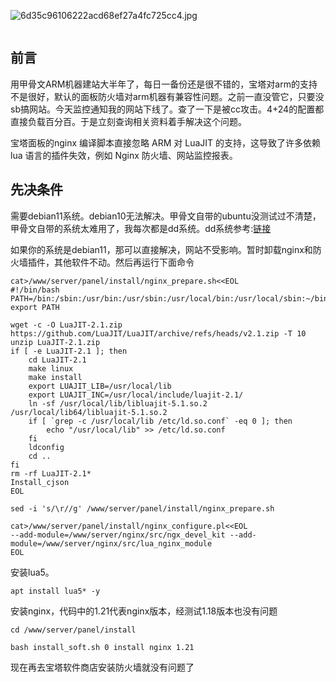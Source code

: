 ![6d35c96106222acd68ef27a4fc725cc4.jpg](https://cdn.pixabay.com/photo/2021/01/29/09/30/parliament-5960363_960_720.jpg)

<!-- wp:image {"align":"left","id":3857,"sizeSlug":"large"} -->
<figure class="wp-block-image alignleft size-large"><img src="https://www.moe.ms/drive/img/2022/07/ARM-logo-1024x383.jpg" alt="" class="wp-image-3857"/></figure>
<!-- /wp:image -->

<!-- wp:heading -->
<h2>前言</h2>
<!-- /wp:heading -->

<!-- wp:paragraph -->
<p>用甲骨文ARM机器建站大半年了，每日一备份还是很不错的，宝塔对arm的支持不是很好，默认的面板防火墙对arm机器有兼容性问题。之前一直没管它，只要没sb搞网站。今天监控通知我的网站下线了。查了一下是被cc攻击。4+24的配置都直接负载百分百。于是立刻查询相关资料着手解决这个问题。</p>
<!-- /wp:paragraph -->

<!-- wp:paragraph -->
<p>宝塔面板的nginx 编译脚本直接忽略 ARM 对 LuaJIT 的支持，这导致了许多依赖 lua 语言的插件失效，例如 Nginx 防火墙、网站监控报表。</p>
<!-- /wp:paragraph -->

<!-- wp:heading -->
<h2>先决条件</h2>
<!-- /wp:heading -->

<!-- wp:paragraph -->
<p>需要debian11系统。debian10无法解决。甲骨文自带的ubuntu没测试过不清楚，甲骨文自带的系统太难用了，我每次都是dd系统。dd系统参考:<a href="https://www.moe.ms/2804.html">链接</a></p>
<!-- /wp:paragraph -->

<!-- wp:paragraph -->
<p>如果你的系统是debian11，那可以直接解决，网站不受影响。暂时卸载nginx和防火墙插件，其他软件不动。然后再运行下面命令</p>
<!-- /wp:paragraph -->

<!-- wp:code -->
<pre class="wp-block-code"><code>cat&gt;/www/server/panel/install/nginx_prepare.sh&lt;&lt;EOL
#!/bin/bash
PATH=/bin:/sbin:/usr/bin:/usr/sbin:/usr/local/bin:/usr/local/sbin:~/bin
export PATH
 
wget -c -O LuaJIT-2.1.zip https://github.com/LuaJIT/LuaJIT/archive/refs/heads/v2.1.zip -T 10
unzip LuaJIT-2.1.zip
if &#91; -e LuaJIT-2.1 ]; then
    cd LuaJIT-2.1
    make linux
    make install
    export LUAJIT_LIB=/usr/local/lib
    export LUAJIT_INC=/usr/local/include/luajit-2.1/
    ln -sf /usr/local/lib/libluajit-5.1.so.2 /usr/local/lib64/libluajit-5.1.so.2
    if &#91; `grep -c /usr/local/lib /etc/ld.so.conf` -eq 0 ]; then
        echo "/usr/local/lib" &gt;&gt; /etc/ld.so.conf
    fi
    ldconfig
    cd ..
fi
rm -rf LuaJIT-2.1*
Install_cjson
EOL</code></pre>
<!-- /wp:code -->

<!-- wp:code -->
<pre class="wp-block-code"><code>sed -i 's/\r//g' /www/server/panel/install/nginx_prepare.sh</code></pre>
<!-- /wp:code -->

<!-- wp:code -->
<pre class="wp-block-code"><code>cat&gt;/www/server/panel/install/nginx_configure.pl&lt;&lt;EOL
--add-module=/www/server/nginx/src/ngx_devel_kit --add-module=/www/server/nginx/src/lua_nginx_module
EOL</code></pre>
<!-- /wp:code -->

<!-- wp:paragraph -->
<p>安装lua5。</p>
<!-- /wp:paragraph -->

<!-- wp:code -->
<pre class="wp-block-code"><code>apt install lua5* -y</code></pre>
<!-- /wp:code -->

<!-- wp:paragraph -->
<p>安装nginx，代码中的1.21代表nginx版本，经测试1.18版本也没有问题</p>
<!-- /wp:paragraph -->

<!-- wp:code -->
<pre class="wp-block-code"><code>cd /www/server/panel/install</code></pre>
<!-- /wp:code -->

<!-- wp:code -->
<pre class="wp-block-code"><code>bash install_soft.sh 0 install nginx 1.21</code></pre>
<!-- /wp:code -->

<!-- wp:paragraph -->
<p>现在再去宝塔软件商店安装防火墙就没有问题了</p>
<!-- /wp:paragraph -->
